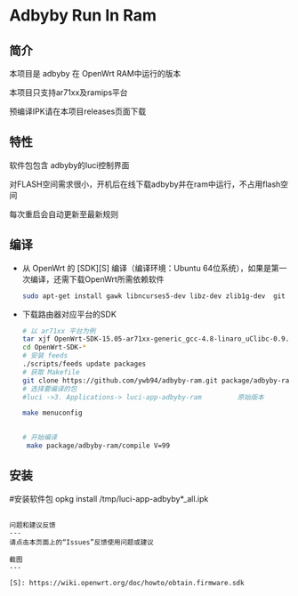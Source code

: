 Adbyby Run In Ram
===


简介
---

 本项目是 adbyby 在 OpenWrt RAM中运行的版本  
 
 本项目只支持ar71xx及ramips平台
 
 预编译IPK请在本项目releases页面下载

特性
---

软件包包含 adbyby的luci控制界面  

对FLASH空间需求很小，开机后在线下载adbyby并在ram中运行，不占用flash空间

每次重启会自动更新至最新规则



编译
---

 - 从 OpenWrt 的 [SDK][S] 编译（编译环境：Ubuntu 64位系统），如果是第一次编译，还需下载OpenWrt所需依赖软件
   ```bash
   sudo apt-get install gawk libncurses5-dev libz-dev zlib1g-dev  git ccache
   ```
 
 - 下载路由器对应平台的SDK

   ```bash
   # 以 ar71xx 平台为例
   tar xjf OpenWrt-SDK-15.05-ar71xx-generic_gcc-4.8-linaro_uClibc-0.9.33.2.Linux-x86_64.tar.bz2
   cd OpenWrt-SDK-*
   # 安装 feeds
   ./scripts/feeds update packages
   # 获取 Makefile
   git clone https://github.com/ywb94/adbyby-ram.git package/adbyby-ram
   # 选择要编译的包 
   #luci ->3. Applications-> luci-app-adbyby-ram         原始版本

   make menuconfig
   
    
   # 开始编译
    make package/adbyby-ram/compile V=99
   ```

   
安装
--- 
   
   #安装软件包
   opkg install /tmp/luci-app-adbyby*_all.ipk 
   ```

问题和建议反馈
---
请点击本页面上的“Issues”反馈使用问题或建议

截图  
---

  [S]: https://wiki.openwrt.org/doc/howto/obtain.firmware.sdk
